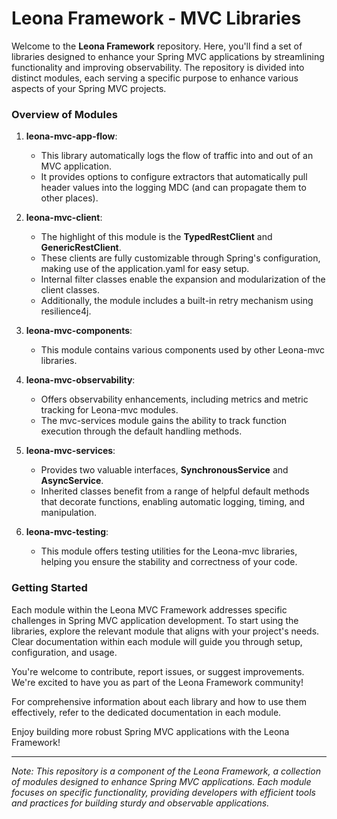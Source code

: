 # Leona Framework - MVC Libraries

Welcome to the **Leona Framework** repository. Here, you'll find a set of libraries designed to enhance your Spring MVC applications by streamlining functionality and improving observability. The repository is divided into distinct modules, each serving a specific purpose to enhance various aspects of your Spring MVC projects.

### Overview of Modules

1. **leona-mvc-app-flow**:
   - This library automatically logs the flow of traffic into and out of an MVC application.
   - It provides options to configure extractors that automatically pull header values into the logging MDC (and can propagate them to other places).

2. **leona-mvc-client**:
   - The highlight of this module is the **TypedRestClient** and **GenericRestClient**.
   - These clients are fully customizable through Spring's configuration, making use of the application.yaml for easy setup.
   - Internal filter classes enable the expansion and modularization of the client classes.
   - Additionally, the module includes a built-in retry mechanism using resilience4j.

3. **leona-mvc-components**:
   - This module contains various components used by other Leona-mvc libraries.

4. **leona-mvc-observability**:
   - Offers observability enhancements, including metrics and metric tracking for Leona-mvc modules.
   - The mvc-services module gains the ability to track function execution through the default handling methods.

5. **leona-mvc-services**:
   - Provides two valuable interfaces, **SynchronousService** and **AsyncService**.
   - Inherited classes benefit from a range of helpful default methods that decorate functions, enabling automatic logging, timing, and manipulation.

6. **leona-mvc-testing**:
   - This module offers testing utilities for the Leona-mvc libraries, helping you ensure the stability and correctness of your code.

### Getting Started

Each module within the Leona MVC Framework addresses specific challenges in Spring MVC application development. To start using the libraries, explore the relevant module that aligns with your project's needs. Clear documentation within each module will guide you through setup, configuration, and usage.

You're welcome to contribute, report issues, or suggest improvements. We're excited to have you as part of the Leona Framework community!

For comprehensive information about each library and how to use them effectively, refer to the dedicated documentation in each module.

Enjoy building more robust Spring MVC applications with the Leona Framework!

---

*Note: This repository is a component of the Leona Framework, a collection of modules designed to enhance Spring MVC applications. Each module focuses on specific functionality, providing developers with efficient tools and practices for building sturdy and observable applications.*
